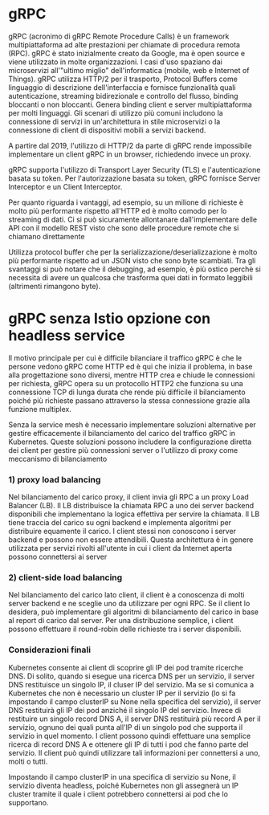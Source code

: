 # gRPC

gRPC (acronimo di gRPC Remote Procedure Calls) è un framework multipiattaforma ad alte prestazioni per chiamate di procedura remota (RPC). gRPC è stato inizialmente creato da Google, ma è open source e viene utilizzato in molte organizzazioni. I casi d'uso spaziano dai microservizi all'"ultimo miglio" dell'informatica (mobile, web e Internet of Things). gRPC utilizza HTTP/2 per il trasporto, Protocol Buffers come linguaggio di descrizione dell'interfaccia e fornisce funzionalità quali autenticazione, streaming bidirezionale e controllo del flusso, binding bloccanti o non bloccanti. Genera binding client e server multipiattaforma per molti linguaggi. Gli scenari di utilizzo più comuni includono la connessione di servizi in un'architettura in stile microservizi o la connessione di client di dispositivi mobili a servizi backend.

A partire dal 2019, l'utilizzo di HTTP/2 da parte di gRPC rende impossibile implementare un client gRPC in un browser, richiedendo invece un proxy.

gRPC supporta l'utilizzo di Transport Layer Security (TLS) e l'autenticazione basata su token. Per l'autorizzazione basata su token, gRPC fornisce Server Interceptor e un Client Interceptor.

Per quanto riguarda i vantaggi, ad esempio, su un milione di richieste è molto più performante rispetto all'HTTP ed è molto comodo per lo streaming di dati. Ci si può sicuramente allontanare dall'implementare delle API con il modello REST visto che sono delle procedure remote che si chiamano direttamente

Utilizza protocol buffer che per la serializzazione/deserializzazione è molto più performante rispetto ad un JSON visto che sono byte scambiati. Tra gli svantaggi si può notare che il debugging, ad esempio, è più ostico perchè si necessita di avere un qualcosa che trasforma quei dati in formato leggibili (altrimenti rimangono byte).



# gRPC senza Istio opzione con headless service

Il motivo principale per cui è difficile bilanciare il traffico gRPC è che le persone vedono gRPC come HTTP ed è qui che inizia il problema, in base alla progettazione sono diversi, mentre HTTP crea e chiude le connessioni per richiesta, gRPC opera su un protocollo HTTP2 che funziona su una connessione TCP di lunga durata che rende più difficile il bilanciamento poiché più richieste passano attraverso la stessa connessione grazie alla funzione multiplex.

Senza la service mesh è necessario implementare soluzioni alternative per gestire efficacemente il bilanciamento del carico del traffico gRPC in Kubernetes. Queste soluzioni possono includere la configurazione diretta dei client per gestire più connessioni server o l'utilizzo di proxy come meccanismo di bilanciamento

### 1) proxy load balancing

Nel bilanciamento del carico proxy, il client invia gli RPC a un proxy Load Balancer (LB). Il LB distribuisce la chiamata RPC a uno dei server backend disponibili che implementano la logica effettiva per servire la chiamata. Il LB tiene traccia del carico su ogni backend e implementa algoritmi per distribuire equamente il carico. I client stessi non conoscono i server backend e possono non essere attendibili. Questa architettura è in genere utilizzata per servizi rivolti all'utente in cui i client da Internet aperta possono connettersi ai server

### 2) client-side load balancing

Nel bilanciamento del carico lato client, il client è a conoscenza di molti server backend e ne sceglie uno da utilizzare per ogni RPC. Se il client lo desidera, può implementare gli algoritmi di bilanciamento del carico in base al report di carico dal server. Per una distribuzione semplice, i client possono effettuare il round-robin delle richieste tra i server disponibili.

### Considerazioni finali

Kubernetes consente ai client di scoprire gli IP dei pod tramite ricerche DNS. Di solito, quando si esegue una ricerca DNS per un servizio, il server DNS restituisce un singolo IP, il cluser IP del servizio. Ma se si comunica a Kubernetes che non è necessario un cluster IP per il servizio (lo si fa impostando il campo clusterIP su None nella specifica del servizio), il server DNS restituirà gli IP dei pod anziché il singolo IP del servizio. Invece di restituire un singolo record DNS A, il server DNS restituirà più record A per il servizio, ognuno dei quali punta all'IP di un singolo pod che supporta il servizio in quel momento. I client possono quindi effettuare una semplice ricerca di record DNS A e ottenere gli IP di tutti i pod che fanno parte del servizio. Il client può quindi utilizzare tali informazioni per connettersi a uno, molti o tutti.

Impostando il campo clusterIP in una specifica di servizio su None, il servizio diventa headless, poiché Kubernetes non gli assegnerà un IP cluster tramite il quale i client potrebbero connettersi ai pod che lo supportano.
